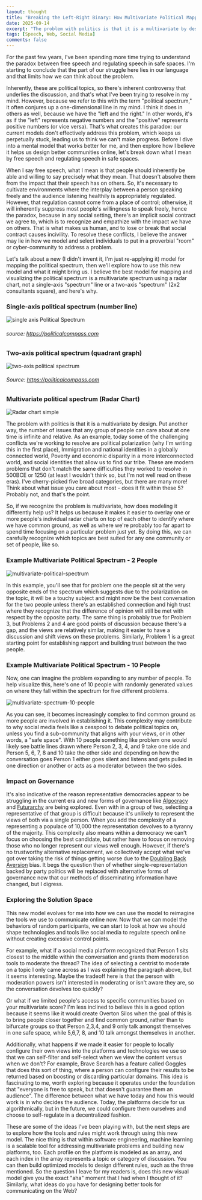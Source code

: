 ```yaml
---
layout: thought
title: "Breaking the Left-Right Binary: How Multivariate Political Mapping Can Help Us Redesign Online Debate"
date: 2025-09-14
excerpt: "The problem with politics is that it is a multivariate by design. Put another way, the number of problems that any group of people can care about at one time is infinite and relative. So we need a new way to model it."
tags: [Speech, Web, Social Media]
comments: false
---
```


For the past few years, I've been spending more time trying to understand the paradox between free speech and regulating speech in safe spaces. I'm starting to conclude that the part of our struggle here lies in our language and that limits how we can think about the problem.

Inherently, these are political topics, so there's inherent controversy that underlies the discussion, and that's what I've been trying to resolve in my mind. However, because we refer to this with the term "political spectrum," it often conjures up a one-dimensional line in my mind. I think it does in others as well, because we have the "left and the right." In other words, it's as if the "left" represents negative numbers and the "positive" represents positive numbers (or vice versa). That's what creates this paradox: our current models don't effectively address this problem, which keeps us perpetually stuck, leading us to think we can't make progress. Before I dive into a mental model that works better for me, and then explore how I believe it helps us design better communities online, let's break down what I mean by free speech and regulating speech in safe spaces.

When I say free speech, what I mean is that people should inherently be able and willing to say precisely what they mean. That doesn't absolve them from the impact that their speech has on others. So, it's necessary to cultivate environments where the interplay between a person speaking freely and the audience listening healthily is appropriately regulated. However, that regulation cannot come from a place of control; otherwise, it will inherently suppress most people's willingness to speak freely, hence the paradox, because in any social setting, there's an implicit social contract we agree to, which is to recognize and empathize with the impact we have on others. That is what makes us human, and to lose or break that social contract causes incivility. To resolve these conflicts, I believe the answer may lie in how we model and select individuals to put in a proverbial "room" or cyber-community to address a problem.

Let's talk about a new (I didn't invent it, I'm just re-applying it) model for mapping the political spectrum, then we'll explore how to use this new model and what it might bring us. I believe the best model for mapping and visualizing the political spectrum is a multivariate spectrum using a radar chart, not a single-axis "spectrum" line or a two-axis "spectrum" (2x2 consultants square), and here's why.

### Single-axis political spectrum (number line)

![single axis Political Spectrum](https://www.politicalcompass.org/images/leftright.png)
###### source: https://politicalcompass.com

### Two-axis political spectrum (quadrant graph)

![two-axis political spectrum](https://www.politicalcompass.org/images/bothaxes.gif)
###### Source: https://politicalcompass.com

### Multivariate political spectrum (Radar Chart)

![Radar chart simple](/assets/img/radar-chart-post/radar_chart_simple.png)

The problem with politics is that it is a multivariate by design. Put another way, the number of issues that any group of people can care about at one time is infinite and relative. As an example, today some of the challenging conflicts we're working to resolve are political polarization (why I'm writing this in the first place), Immigration and national identities in a globally connected world, Poverty and economic disparity in a more interconnected world, and social identities that allow us to find our tribe. These are modern problems that don't match the same difficulties they worked to resolve in 500BCE or 1250 (at least I wouldn't think so, but I'm not well read on these eras). I've cherry-picked five broad categories, but there are many more! Think about what issue you care about most - does it fit within these 5? Probably not, and that's the point.

So, if we recognize the problem is multivariate, how does modeling it differently help us? It helps us because it makes it easier to overlay one or more people's individual radar charts on top of each other to identify where we have common ground, as well as where we're probably too far apart to spend time focusing on a particular problem just yet. By doing this, we can carefully recognize which topics are best suited for any one community or set of people, like so.

### Example Multivariate Political Spectrum - 2 People

![multivariate-political-spectrum](/assets/img/radar-chart-post/radar_graph_political_spectrum.png)

In this example, you'll see that for problem one the people sit at the very opposite ends of the spectrum which suggests due to the polarization on the topic, it will be a touchy subject and might now be the best conversation for the two people unless there's an established connection and high trust where they recognize that the difference of opinion will still be met with respect by the opposite party. The same thing is probably true for Problem 3, but Problems 2 and 4 are good points of discussion because there's a gap, and the views are relatively similar, making it easier to have a discussion and shift views on these problems. Similarly, Problem 1 is a great starting point for establishing rapport and building trust between the two people.

### Example Multivariate Political Spectrum - 10 People

Now, one can imagine the problem expanding to any number of people. To help visualize this, here's one of 10 people with randomly generated values on where they fall within the spectrum for five different problems.

![multivariate-spectrum-10-people](/assets/img/radar-chart-post/radar_graph_10_people.png)

As you can see, it becomes increasingly complex to find common ground as more people are involved in establishing it. This complexity may contribute to why social media feels like a cesspool to debate political topics on, unless you find a sub-community that aligns with your views, or in other words, a "safe space". With 10 people something like problem one would likely see battle lines drawn where Person 2, 3, 4, and 9 take one side and Person 5, 6, 7, 8 and 10 take the other side and depending on how the conversation goes Person 1 either goes silent and listens and gets pulled in one direction or another or acts as a moderator between the two sides.

### Impact on Governance

It's also indicative of the reason representative democracies appear to be struggling in the current era and new forms of governance like [Algocracy](https://en.wikipedia.org/wiki/Government_by_algorithm) and [Futurarchy](https://en.wikipedia.org/wiki/Futarchy) are being explored. Even with in a group of two, selecting a representative of that group is difficult because it's unlikely to represent the views of both via a single person. When you add the complexity of a representing a populace of 10,000 the representation devolves to a tyranny of the majority. This complexity also means within a democracy we can't focus on choosing the best candidate, but rather have to focus on removing those who no longer represent our views well enough. However, if there's no trustworthy alternative replacement, we collectively accept what we've got over taking the risk of things getting worse due to the [Doubling Back Aversion](https://pubmed.ncbi.nlm.nih.gov/40343790/) bias. It begs the question then of whether single-representation backed by party politics will be replaced with alternative forms of governance now that our methods of disseminating information have changed, but I digress.

### Exploring the Solution Space

This new model evolves for me into how we can use the model to reimagine the tools we use to communicate online now. Now that we can model the behaviors of random participants, we can start to look at how we should shape technologies and tools like social media to regulate speech online without creating excessive control points.

For example, what if a social media platform recognized that Person 1 sits closest to the middle within the conversation and grants them moderation tools to moderate the thread? The idea of selecting a centrist to moderate on a topic I only came across as I was explaining the paragraph above, but it seems interesting. Maybe the tradeoff here is that the person with moderation powers isn't interested in moderating or isn't aware they are, so the conversation devolves too quickly?

Or what if we limited people's access to specific communities based on your multivariate score? I'm less inclined to believe this is a good option because it seems like it would create Overton Silos when the goal of this is to bring people closer together and find common ground, rather than to bifurcate groups so that Person 2,3,4, and 9 only talk amongst themselves in one safe space, while 5,6,7, 8, and 10 talk amongst themselves in another.

Additionally, what happens if we made it easier for people to locally configure their own views into the platforms and technologies we use so that we can self-filter and self-select when we view the content versus when we don't? For example, Brave Search has a feature called Goggles that does this sort of thing, where a person can configure their results to be returned based on boosting or discarding particular domains. This idea is fascinating to me, worth exploring because it operates under the foundation that "everyone is free to speak, but that doesn't guarantee them an audience". The difference between what we have today and how this would work is in who decides the audience. Today, the platforms decide for us algorithmically, but in the future, we could configure them ourselves and choose to self-regulate in a decentralized fashion.

These are some of the ideas I've been playing with, but the next steps are to explore how the tools and rules might work through using this new model. The nice thing is that within software engineering, machine learning is a scalable tool for addressing multivariate problems and building new platforms, too. Each profile on the platform is modeled as an array, and each index in the array represents a topic or category of discussion. You can then build optimized models to design different rules, such as the three mentioned. So the question I leave for my readers is, does this new visual model give you the exact "aha" moment that I had when I thought of it? Similarly, what ideas do you have for designing better tools for communicating on the Web?
